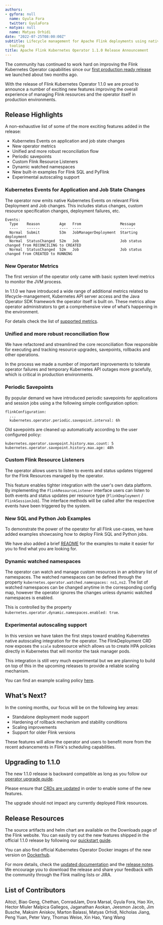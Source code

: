 ```yaml
---
authors:
- gyfora: null
  name: Gyula Fora
  twitter: GyulaFora
- matyas: null
  name: Matyas Orhidi
date: "2022-07-25T08:00:00Z"
subtitle: Lifecycle management for Apache Flink deployments using native Kubernetes
  tooling
title: Apache Flink Kubernetes Operator 1.1.0 Release Announcement
---
```


The community has continued to work hard on improving the Flink Kubernetes Operator capabilities since our [first production ready release](https://flink.apache.org/news/2022/06/05/release-kubernetes-operator-1.0.0.html) we launched about two months ago.

With the release of Flink Kubernetes Operator 1.1.0 we are proud to announce a number of exciting new features improving the overall experience of managing Flink resources and the operator itself in production environments.

## Release Highlights

A non-exhaustive list of some of the more exciting features added in the release:

 * Kubernetes Events on application and job state changes
 * New operator metrics
 * Unified and more robust reconciliation flow
 * Periodic savepoints
 * Custom Flink Resource Listeners
 * Dynamic watched namespaces
 * New built-in examples For Flink SQL and PyFlink
 * Experimental autoscaling support

### Kubernetes Events for Application and Job State Changes

The operator now emits native Kubernetes Events on relevant Flink Deployment and Job changes. This includes status changes, custom resource specification changes, deployment failures, etc.

```
Events:
  Type    Reason         Age   From                  Message
  ----    ------         ----  ----                  -------
  Normal  Submit         53m   JobManagerDeployment  Starting deployment
  Normal  StatusChanged  52m   Job                   Job status changed from RECONCILING to CREATED
  Normal  StatusChanged  52m   Job                   Job status changed from CREATED to RUNNING
```

### New Operator Metrics

The first version of the operator only came with basic system level metrics to monitor the JVM process.

In 1.1.0 we have introduced a wide range of additional metrics related to lifecycle-management, Kubernetes API server access and the Java Operator SDK framework the operator itself is built on. These metrics allow operator administrators to get a comprehensive view of what’s happening in the environment.

For details check the list of [supported metrics](https://nightlies.apache.org/flink/flink-kubernetes-operator-docs-main/docs/operations/metrics-logging/#metrics).

### Unified and more robust reconciliation flow

We have refactored and streamlined the core reconciliation flow responsible for executing and tracking resource upgrades, savepoints, rollbacks and other operations.

In the process we made a number of important improvements to tolerate operator failures and temporary Kubernetes API outages more gracefully, which is critical in production environments.

### Periodic Savepoints

By popular demand we have introduced periodic savepoints for applications and session jobs using a the following simple configuration option:

```
flinkConfiguration:
  ...
  kubernetes.operator.periodic.savepoint.interval: 6h
```

Old savepoints are cleaned up automatically according to the user configured policy:

```
kubernetes.operator.savepoint.history.max.count: 5
kubernetes.operator.savepoint.history.max.age: 48h
```

### Custom Flink Resource Listeners

The operator allows users to listen to events and status updates triggered for the Flink Resources managed by the operator.

This feature enables tighter integration with the user's own data platform. By implementing the `FlinkResourceListener` interface users can listen to both events and status updates per resource type (`FlinkDeployment` / `FlinkSessionJob`). The interface methods will be called after the respective events have been triggered by the system.

### New SQL and Python Job Examples

To demonstrate the power of the operator for all Flink use-cases, we have added examples showcasing how to deploy Flink SQL and Python jobs.

We have also added a brief [README](https://github.com/apache/flink-kubernetes-operator/tree/main/examples) for the examples to make it easier for you to find what you are looking for.

### Dynamic watched namespaces

The operator can watch and manage custom resources in an arbitrary list of namespaces. The watched namespaces can be defined through the property `kubernetes.operator.watched.namespaces: ns1,ns2`. The list of watched namespaces can be changed anytime in the corresponding config map, however the operator ignores the changes unless dynamic watched namespaces is enabled.

This is controlled by the property `kubernetes.operator.dynamic.namespaces.enabled: true`.

### Experimental autoscaling support

In this version we have taken the first steps toward enabling Kubernetes native autoscaling integration for the operator. The FlinkDeployment CRD now exposes the `scale` subresource which allows us to create HPA policies directly in Kubernetes that will monitor the task manager pods.

This integration is still very much experimental but we are planning to build on top of this in the upcoming releases to provide a reliable scaling mechanism.

You can find an example scaling policy [here](https://github.com/apache/flink-kubernetes-operator/tree/main/examples#horizontal-pod-autoscaler).

## What’s Next?

In the coming months, our focus will be on the following key areas:

 * Standalone deployment mode support
 * Hardening of rollback mechanism and stability conditions
 * Scaling improvements
 * Support for older Flink versions

These features will allow the operator and users to benefit more from the recent advancements in Flink's scheduling capabilities.

## Upgrading to 1.1.0

The new 1.1.0 release is backward compatible as long as you follow our [operator upgrade quide](https://nightlies.apache.org/flink/flink-kubernetes-operator-docs-release-1.1/docs/operations/upgrade/#normal-upgrade-process).

Please ensure that [CRDs are updated](https://nightlies.apache.org/flink/flink-kubernetes-operator-docs-release-1.1/docs/operations/upgrade/#1-upgrading-the-crd) in order to enable some of the new features.

The upgrade should not impact any currently deployed Flink resources.

## Release Resources

The source artifacts and helm chart are available on the Downloads page of the Flink website. You can easily try out the new features shipped in the official 1.1.0 release by following our [quickstart guide](https://nightlies.apache.org/flink/flink-kubernetes-operator-docs-release-1.1/docs/try-flink-kubernetes-operator/quick-start/).

You can also find official Kubernetes Operator Docker images of the new version on [Dockerhub](https://hub.docker.com/r/apache/flink-kubernetes-operator).

For more details, check the [updated documentation](https://nightlies.apache.org/flink/flink-kubernetes-operator-docs-release-1.1/) and the [release notes](https://issues.apache.org/jira/secure/ReleaseNote.jspa?projectId=12315522&version=12351723). We encourage you to download the release and share your feedback with the community through the Flink mailing lists or JIRA.

## List of Contributors

Aitozi, Biao Geng, Chethan, ConradJam, Dora Marsal, Gyula Fora, Hao Xin, Hector Miuler Malpica Gallegos, Jaganathan Asokan, Jeesmon Jacob, Jim Busche, Maksim Aniskov, Marton Balassi, Matyas Orhidi, Nicholas Jiang, Peng Yuan, Peter Vary, Thomas Weise, Xin Hao, Yang Wang

